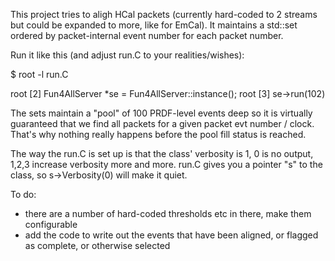 This project tries to aligh HCal packets (currently hard-coded to 2 streams but could be expanded to more, like for EmCal).
It maintains a std::set ordered by packet-internal event number for each packet number.

Run it like this (and adjust run.C to your realities/wishes):

$ root -l run.C

root [2] Fun4AllServer *se = Fun4AllServer::instance();
root [3] se->run(102)


The sets maintain a "pool" of 100 PRDF-level events deep so it is virtually guaranteed that we find all packets 
for a given packet evt number / clock. That's why nothing really happens before the pool fill status is reached.

The way the run.C is set up is that the class' verbosity is 1, 0 is no output, 1,2,3 increase verbosity more and more. 
run.C gives you a pointer "s" to the class, so s->Verbosity(0) will make it quiet.

To do:
- there are a number of hard-coded thresholds etc in there, make them configurable
- add the code to write out the events that have been aligned, or flagged as complete, or otherwise selected
